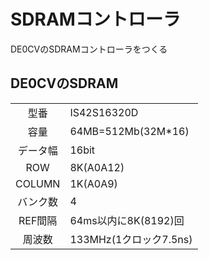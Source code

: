 # SDRAMコントローラ

DE0CVのSDRAMコントローラをつくる

## DE0CVのSDRAM

|||
|:--:|:--|
|型番|IS42S16320D|
|容量|64MB=512Mb(32M\*16)|
|データ幅|16bit|
|ROW|8K(A0A12)|
|COLUMN|1K(A0A9)|
|バンク数|4|
|REF間隔|64ms以内に8K(8192)回|
|周波数|133MHz(1クロック7.5ns)|

